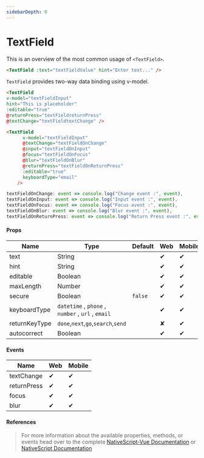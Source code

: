 ```yaml
---
sidebarDepth: 0
---
```


# TextField

This is an overview of the most common usage of `<TextField>`.

```html
<TextField :text="textFieldValue" hint="Enter text..." />
```

`TextField` provides two-way data binding using v-model.

```html
<TextField
v-model="textFieldInput"
hint="This is placeholder"
:editable="true"
@returnPress="textFieldreturnPress"
@textChange="textFieldtextChange" />
```

<DocExampleBox codeBox="https://codesandbox.io/s/l764j9p8pl">

```html
<TextField
      v-model="textFieldInput"
      @textChange="textFieldOnChange"
      @input="textFieldOnInput"
      @focus="textFieldOnFocus"
      @blur="textFieldOnBlur"
      @returnPress="textFieldOnReturnPress"
      :editable="true"
      keyboardType="email"
    />
```

```js
textFieldOnChange: event => console.log("Change event :", event),
textFieldOnInput: event => console.log("Input event :", event),
textFieldOnFocus: event => console.log("Focus event :", event),
textFieldOnBlur: event => console.log("Blur event :", event),
textFieldOnReturnPress: event => console.log("Return Press event :", event)
```

<TextFieldDoc />
</DocExampleBox>

#### Props

| Name          | Type                                              | Default | Web | Mobile |
| ------------- | ------------------------------------------------- | ------- | --- | ------ |
| text          | String                                            |         | ✔   | ✔      |
| hint          | String                                            |         | ✔   | ✔      |
| editable      | Boolean                                           |         | ✔   | ✔      |
| maxLength     | Number                                            |         | ✔   | ✔      |
| secure        | Boolean                                           | `false` | ✔   | ✔      |
| keyboardType  | `datetime` , `phone` , `number` , `url` , `email` |         | ✔   | ✔      |
| returnKeyType | `done`,`next`,`go`,`search`,`send`                |         | ✘   | ✔      |
| autocorrect   | Boolean                                           |         | ✔   | ✔      |

#### Events

| Name        | Web | Mobile |
| ----------- | --- | ------ |
| textChange  | ✔   | ✔      |
| returnPress | ✔   | ✔      |
| focus       | ✔   | ✔      |
| blur        | ✔   | ✔      |

#### References

> For more information about the available properties, methods, or events head over to the complete [NativeScript-Vue Documentation](https://nativescript-vue.org/en/docs/elements/components/text-field/)
> or [NativeScript Documentation](https://docs.nativescript.org/api-reference/modules/_ui_text_field_)
